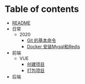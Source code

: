 # Table of contents

- [README](README.md)
- 日常
  - 2020
    - [Git 的基本命令](日常/2020/00-Git-的基本命令.md)
    - [Docker 安装Mysql和Redis](日常/2020/01-Docker-安装Mysql-Redis.md)
- 前端
  - VUE
    - [创建项目](前端/VUE/00-创建项目.md)    
    - [打包项目](前端/VUE/01-打包项目.md)
- 后端
